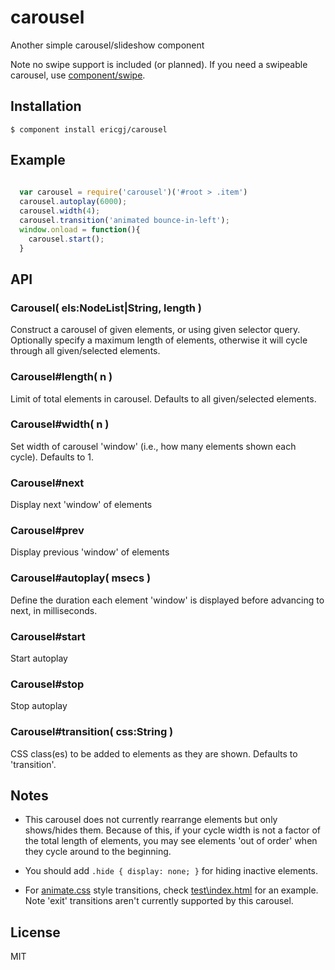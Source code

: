 
# carousel

  Another simple carousel/slideshow component

  Note no swipe support is included (or planned). If you need a swipeable 
  carousel, use [component/swipe][swipe].

## Installation

    $ component install ericgj/carousel

## Example

```javascript
  
  var carousel = require('carousel')('#root > .item')
  carousel.autoplay(6000);
  carousel.width(4);
  carousel.transition('animated bounce-in-left');
  window.onload = function(){
    carousel.start();
  }

```

## API

### Carousel( els:NodeList|String, length )

  Construct a carousel of given elements, or using given selector query.
  Optionally specify a maximum length of elements, otherwise it will cycle
  through all given/selected elements.

### Carousel#length( n )

  Limit of total elements in carousel. Defaults to all given/selected elements.

### Carousel#width( n )

  Set width of carousel 'window' (i.e., how many elements shown each cycle). 
  Defaults to 1.

### Carousel#next

  Display next 'window' of elements

### Carousel#prev

  Display previous 'window' of elements

### Carousel#autoplay( msecs )

  Define the duration each element 'window' is displayed before advancing to 
  next, in milliseconds.

### Carousel#start

  Start autoplay

### Carousel#stop

  Stop autoplay

### Carousel#transition( css:String )

  CSS class(es) to be added to elements as they are shown. Defaults to 
  'transition'.
  
## Notes

- This carousel does not currently rearrange elements but only shows/hides
  them. Because of this, if your cycle width is not a factor of the total
  length of elements, you may see elements 'out of order' when they cycle
  around to the beginning.

- You should add `.hide { display: none; }` for hiding inactive elements.

- For [animate.css][animate] style transitions, check [test\index.html][test] 
  for an example. Note 'exit' transitions aren't currently supported by this
  carousel.

## License

  MIT

[swipe]: https://github.com/component/swipe
[test]:  https://github.com/ericgj/carousel/blob/master/test/index.html
[animate]: http://daneden.me/animate/

